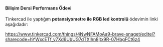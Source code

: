 #### Bilişim Dersi Performans Ödevi

Tinkercad ile yaptığım **potansiyometre ile RGB led kontrolü** ödevimin linki aşağıdadır:

https://www.tinkercad.com/things/4NwNFAMoAa9-brave-snaget/editel?sharecode=hYWxcETf_v7Xd6UbUG7dTXlhn8jtx9R-07HbgFCt6z4